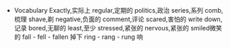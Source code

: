 - Vocabulary 
Exactly,实际上 regular,定期的 politics,政治 series,系列 comb,梳理 shave,剃 negative,负面的 comment,评论 scared,害怕的 write down,记录 bored,无聊的 least,至少 stressed,紧张的 nervous,紧张的 smiled微笑的
fall - fell - fallen 掉下
ring - rang - rung 响
